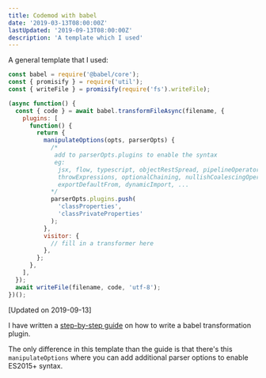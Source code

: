 ```yaml
---
title: Codemod with babel
date: '2019-03-13T08:00:00Z'
lastUpdated: '2019-09-13T08:00:00Z'
description: 'A template which I used'
---
```


A general template that I used:

```js
const babel = require('@babel/core');
const { promisify } = require('util');
const { writeFile } = promisify(require('fs').writeFile);

(async function() {
  const { code } = await babel.transformFileAsync(filename, {
    plugins: [
      function() {
        return {
          manipulateOptions(opts, parserOpts) {
            /*
             add to parserOpts.plugins to enable the syntax
             eg: 
              jsx, flow, typescript, objectRestSpread, pipelineOperator, 
              throwExpressions, optionalChaining, nullishCoalescingOperator, 
              exportDefaultFrom, dynamicImport, ...
            */
            parserOpts.plugins.push(
              'classProperties',
              'classPrivateProperties'
            );
          },
          visitor: {
            // fill in a transformer here
          },
        };
      },
    ],
  });
  await writeFile(filename, code, 'utf-8');
})();
```

[Updated on 2019-09-13]

I have written a [step-by-step guide](/step-by-step-guide-for-writing-a-babel-transformation) on how to write a babel transformation plugin.

The only difference in this template than the guide is that there's this `manipulateOptions` where you can add additional parser options to enable ES2015+ syntax.